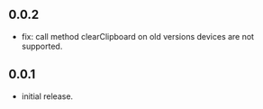 ## 0.0.2

* fix: call method clearClipboard on old versions devices are not supported.

## 0.0.1

* initial release.
